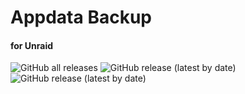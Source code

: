 # Appdata Backup

#### for Unraid

![GitHub all releases](https://img.shields.io/github/downloads/Commifreak/unraid-appdata.backup/total)
![GitHub release (latest by date)](https://img.shields.io/github/downloads/Commifreak/unraid-appdata.backup/latest/total)
![GitHub release (latest by date)](https://img.shields.io/github/v/release/Commifreak/unraid-appdata.backup)

